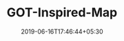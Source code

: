 ---
title: "GOT-Inspired-Map"
date: 2019-06-16T17:46:44+05:30
type: "organisations"
org_name: "Mapbox"
repo_desc: "A GOT-inspired map style and files"
repo_link: https://github.com/mapbox/GOT-Inspired-Map


---